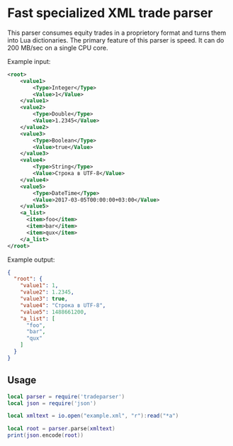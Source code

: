 # Fast specialized XML trade parser

This parser consumes equity trades in a proprietory format and turns
them into Lua dictionaries. The primary feature of this parser is
speed. It can do 200 MB/sec on a single CPU core.

Example input:

```xml
<root>
    <value1>
        <Type>Integer</Type>
        <Value>1</Value>
    </value1>
    <value2>
        <Type>Double</Type>
        <Value>1.2345</Value>
    </value2>
    <value3>
        <Type>Boolean</Type>
        <Value>true</Value>
    </value3>
    <value4>
        <Type>String</Type>
        <Value>Строка в UTF-8</Value>
    </value4>
    <value5>
        <Type>DateTime</Type>
        <Value>2017-03-05T00:00:00+03:00</Value>
    </value5>
    <a_list>
      <item>foo</item>
      <item>bar</item>
      <item>qux</item>
    </a_list>
</root>
```

Example output:

```json
{
  "root": {
    "value1": 1,
    "value2": 1.2345,
    "value3": true,
    "value4": "Строка в UTF-8",
    "value5": 1488661200,
    "a_list": [
      "foo",
      "bar",
      "qux"
    ]
  }
}
```

## Usage

```lua
local parser = require('tradeparser')
local json = require('json')

local xmltext = io.open("example.xml", "r"):read("*a")

local root = parser.parse(xmltext)
print(json.encode(root))
```
